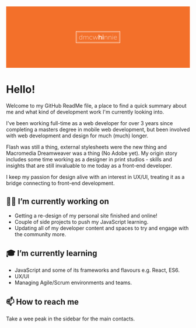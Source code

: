 ![dmcwhinnie logo](https://github.com/djmcwhinnie/djmcwhinnie/blob/master/assets/git-hub_hero-img.png)

# Hello!

Welcome to my GitHub ReadMe file, a place to find a quick summary about me and what kind of development work I'm currently looking into.

I've been working full-time as a web developer for over 3 years since completing a masters degree in mobile web development, but been involved with web development and design for much (much) longer.

Flash was still a thing, external stylesheets were the new thing and Macromedia Dreamweaver was a thing (No Adobe yet). My origin story includes some time working as a designer in print studios - skills and insights that are still invaluable to me today as a front-end developer.

I keep my passion for design alive with an interest in UX/UI, treating it as a bridge connecting to front-end development.

## 👨‍💻 I’m currently working on

- Getting a re-design of my personal site finished and online!
- Couple of side projects to push my JavaScript learning.
- Updating all of my developer content and spaces to try and engage with the community more.

## 🎓 I’m currently learning

- JavaScript and some of its frameworks and flavours e.g. React, ES6.
- UX/UI
- Managing Agile/Scrum environments and teams.

## 📫 How to reach me

Take a wee peak in the sidebar for the main contacts.
